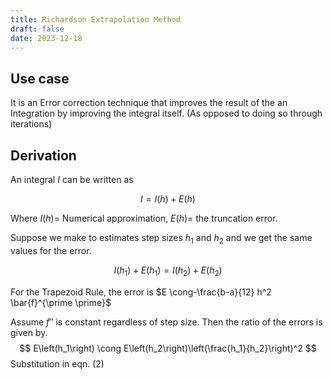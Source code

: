 ```yaml
---
title: Richardson Extrapolation Method
draft: false
date: 2023-12-18
---
```


## Use case
It is an Error correction technique that improves the result of the an Integration by improving the integral itself. (As opposed to doing so through iterations)

## Derivation 
An integral $I$ can be written as

$$
I=I(h)+E(h)
$$

Where $I(h)=$ Numerical approximation, $E(h)=$ the truncation error. 

Suppose we make to estimates step sizes $h_1$ and $h_2$ and we get the same values for the error. 

$$
I\left(h_1\right)+E\left(h_1\right)=I\left(h_2\right)+E\left(h_2\right)\tag{2}
$$

For the Trapezoid Rule, the error is $E \cong-\frac{b-a}{12} h^2 \bar{f}^{\prime \prime}$

Assume $f''$ is constant regardless of step size. Then the ratio of the errors is given by. 
$$
E\left(h_1\right) \cong E\left(h_2\right)\left(\frac{h_1}{h_2}\right)^2
$$
Substitution in eqn. $(2)$ 





